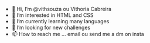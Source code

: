 - 👋 Hi, I’m @vithsouza ou Vithoria Cabreira
- 👀 I’m interested in HTML and CSS
- 🌱 I’m currently learning many languages
- 💞️ I’m looking for new challenges
- 📫 How to reach me ... email ou send me a dm on insta

<!---
vithsouza/vithsouza is a ✨ special ✨ repository because its `README.md` (this file) appears on your GitHub profile.
You can click the Preview link to take a look at your changes.
--->
